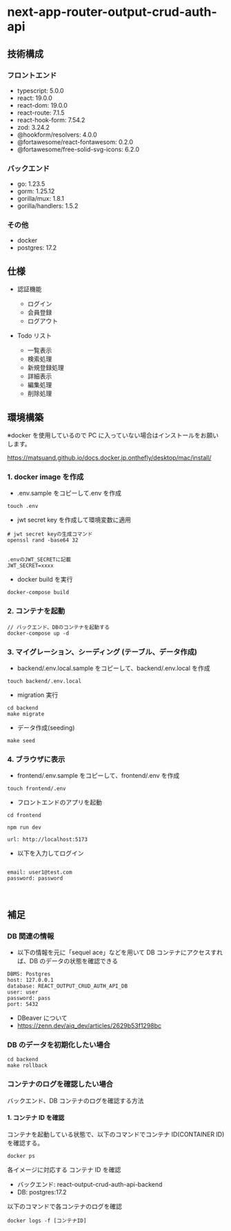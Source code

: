 # next-app-router-output-crud-auth-api

## 技術構成

### フロントエンド

- typescript: 5.0.0
- react: 19.0.0
- react-dom: 19.0.0
- react-route: 7.1.5
- react-hook-form: 7.54.2
- zod: 3.24.2
- @hookform/resolvers: 4.0.0
- @fortawesome/react-fontawesom: 0.2.0
- @fortawesome/free-solid-svg-icons: 6.2.0

### バックエンド

- go: 1.23.5
- gorm: 1.25.12
- gorilla/mux: 1.8.1
- gorilla/handlers: 1.5.2

### その他

- docker
- postgres: 17.2

## 仕様

- 認証機能

  - ログイン
  - 会員登録
  - ログアウト

- Todo リスト
  - 一覧表示
  - 検索処理
  - 新規登録処理
  - 詳細表示
  - 編集処理
  - 削除処理

## 環境構築

※docker を使用しているので PC に入っていない場合はインストールをお願いします。

https://matsuand.github.io/docs.docker.jp.onthefly/desktop/mac/install/

### 1. docker image を作成

- .env.sample をコピーして.env を作成

```
touch .env
```

- jwt secret key を作成して環境変数に適用

```
# jwt secret keyの生成コマンド
openssl rand -base64 32


.envのJWT_SECRETに記載
JWT_SECRET=xxxx

```

- docker build を実行

```
docker-compose build
```

### 2. コンテナを起動

```
// バックエンド、DBのコンテナを起動する
docker-compose up -d
```

### 3. マイグレーション、シーディング (テーブル、データ作成)

- backend/.env.local.sample をコピーして、backend/.env.local を作成

```
touch backend/.env.local
```

- migration 実行

```
cd backend
make migrate
```

- データ作成(seeding)

```
make seed
```

### 4. ブラウザに表示

- frontend/.env.sample をコピーして、frontend/.env を作成

```
touch frontend/.env
```

- フロントエンドのアプリを起動

```
cd frontend

npm run dev

url: http://localhost:5173
```

- 以下を入力してログイン

```

email: user1@test.com
password: password
```

<br >

## 補足

### DB 関連の情報

- 以下の情報を元に「sequel ace」などを用いて DB コンテナにアクセスすれば、DB のデータの状態を確認できる

```
DBMS: Postgres
host: 127.0.0.1
database: REACT_OUTPUT_CRUD_AUTH_API_DB
user: user
password: pass
port: 5432
```

- DBeaver について
- https://zenn.dev/aiq_dev/articles/2629b53f1298bc

### DB のデータを初期化したい場合

```
cd backend
make rollback
```

### コンテナのログを確認したい場合

バックエンド、DB コンテナのログを確認する方法

#### 1. コンテナ ID を確認

コンテナを起動している状態で、以下のコマンドでコンテナ ID(CONTAINER ID)を確認する。

```
docker ps
```

各イメージに対応する コンテナ ID を確認

- バックエンド: react-output-crud-auth-api-backend
- DB: postgres:17.2

以下のコマンドで各コンテナのログを確認

```
docker logs -f [コンテナID]
```
